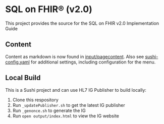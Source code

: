 # SQL on FHIR® (v2.0)

This project provides the source for the SQL on FHIR v2.0 Implementation Guide

## Content

Content as markdown is now found in [input/pagecontent](input/pagecontent).
Also see [sushi-config.yaml](sushi-config.yaml) for additional settings,
including configuration for the menu.

## Local Build

This is a Sushi project and can use HL7 IG Publisher to build locally:

  1. Clone this respository
  2. Run `_updatePublisher.sh` to get the latest IG publisher
  3. Run `_genonce.sh` to generate the IG
  4. Run `open output/index.html` to view the IG website

